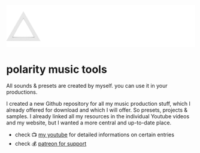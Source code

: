 ![Header](cover.png)
# polarity music tools

All sounds & presets are created by myself. you can use it in your productions.

I created a new Github repository for all my music production stuff, which I already offered for download and which I will offer. So presets, projects & samples. I already linked all my resources in the individual Youtube videos and my website, but I wanted a more central and up-to-date place.

* check 📺 [my youtube](https://www.youtube.com/polaritymusic) for detailed informations on certain entries
* check 💰 [patreon for support](https://www.patreon.com/polarity_music)
